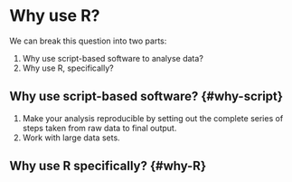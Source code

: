 # Why use R?

We can break this question into two parts:
1. Why use script-based software to analyse data?
2. Why use R, specifically?

## Why use script-based software? {#why-script}

1. Make your analysis reproducible by setting out the complete series of steps taken from raw data to final output.
2. Work with large data sets.


## Why use R specifically? {#why-R}

